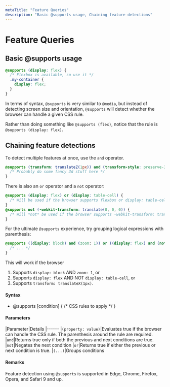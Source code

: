 ```yaml
---
metaTitle: "Feature Queries"
description: "Basic @supports usage, Chaining feature detections"
---
```


# Feature Queries



## Basic @supports usage


```css
@supports (display: flex) {
  /* Flexbox is available, so use it */
  .my-container {
    display: flex;
  }
}

```

In terms of syntax, `@supports` is very similar to `@media`, but instead of detecting screen size and orientation, `@supports` will detect whether the browser can handle a given CSS rule.

Rather than doing something like `@supports (flex)`, notice that the rule is `@supports (display: flex)`.



## Chaining feature detections


To detect multiple features at once, use the `and` operator.

```css
@supports (transform: translateZ(1px)) and (transform-style: preserve-3d) and (perspective: 1px) {
  /* Probably do some fancy 3d stuff here */
}

```

There is also an `or` operator and a `not` operator:

```css
@supports (display: flex) or (display: table-cell) {
  /* Will be used if the browser supports flexbox or display: table-cell */
}
@supports not (-webkit-transform: translate(0, 0, 0)) {
  /* Will *not* be used if the browser supports -webkit-transform: translate(...) */
}

```

For the ultimate `@supports` experience, try grouping logical expressions with parenthesis:

```css
@supports ((display: block) and (zoom: 1)) or ((display: flex) and (not (display: table-cell))) or (transform: translateX(1px)) {
  /* ... */
}

```

This will work if the browser

1. Supports `display: block` AND `zoom: 1`, or
1. Supports `display: flex` AND NOT `display: table-cell`, or
1. Supports `transform: translateX(1px)`.



#### Syntax


- @supports [condition] { /* CSS rules to apply */ }



#### Parameters


|Parameter|Details
|------
|`(property: value)`|Evaluates true if the browser can handle the CSS rule. The parenthesis around the rule are required.
|`and`|Returns true only if both the previous and next conditions are true.
|`not`|Negates the next condition
|`or`|Returns true if either the previous or next condition is true.
|`(...)`|Groups conditions



#### Remarks


Feature detection using `@supports` is supported in Edge, Chrome, Firefox, Opera, and Safari 9 and up.

